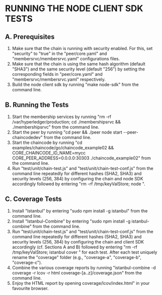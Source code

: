RUNNING THE NODE CLIENT SDK TESTS
=================================

A. Prerequisites
----------------

1. Make sure that the chain is running with security enabled. For this, set "security" to "true" in the "peer/core.yaml" and "membersrvc/membersrvc.yaml" configurations files.
2. Make sure that the chain is using the same hash algorithm (default "SHA3") and the same security level (default "256") by setting the corresponding fields in "peer/core.yaml" and "membersrvc/membersrvc.yaml" respectively.
3. Build the node client sdk by running "make node-sdk" from the command line.

B. Running the Tests
--------------------

1. Start the membership services by running "rm -rf /var/hyperledger/production; cd ./membershipsrvc && ./membershipsrvc" from the command line.
2. Start the peer by running "cd peer && ./peer node start --peer-chaincodedev" from the command line.
3. Start the chaincode by running "cd examples/chaincode/go/chaincode_example02 && CORE_CHAINCODE_ID_NAME=mycc CORE_PEER_ADDRESS=0.0.0.0:30303 ./chaincode_example02" from the command line.
3. Run "test/unit/chain-test.js" and "test/unit/chain-test-conf.js" from the command line repeatedly for different hashes (SHA2, SHA3) and security levels (256, 384) by configuring the chain and node SDK accordingly followed by entering "rm -rf /tmp/keyValStore; node <test name>".

C. Coverage Tests
-----------------

1. Install "Istanbul" by entering "sudo npm install -g istanbul" from the command line.
2. Install "Istanbul-Combine" by entering "sudo npm install -g istanbul-combine" from the command line.
3. Run "test/unit/chain-test.js" and "test/unit/chain-test-conf.js" from the command line repeatedly for different hashes (SHA2, SHA3) and security levels (256, 384) by configuring the chain and client SDK accordingly (cf. Sections A and B) followed by entering "rm -rf /tmp/keyValStore; istanbul cover <test name>" for each test. After each test uniquely rename the "coverage" folder (e.g., "coverage-a", "coverage-b", "coverage-c").
4. Combine the various coverage reports by running "istanbul-combine -d coverage -r lcov -r html coverage-[a..z]/coverage.json" from the command line.
5. Enjoy the HTML report by opening coverage/lcov/index.html" in your favourite browser.

